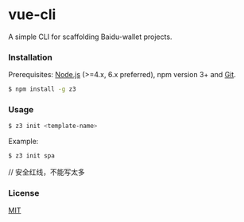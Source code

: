# vue-cli

A simple CLI for scaffolding Baidu-wallet projects.

### Installation

Prerequisites: [Node.js](https://nodejs.org/en/) (>=4.x, 6.x preferred), npm version 3+ and [Git](https://git-scm.com/).

``` bash
$ npm install -g z3
```

### Usage

``` bash
$ z3 init <template-name>
```

Example:

``` bash
$ z3 init spa 
```

// 安全红线，不能写太多

### License

[MIT](http://opensource.org/licenses/MIT)